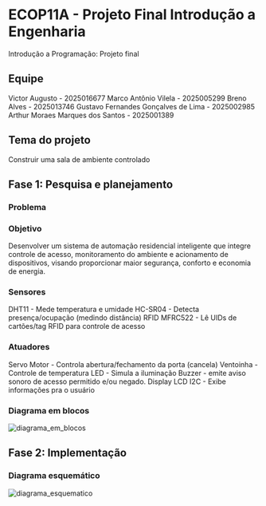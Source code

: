 # ECOP11A - Projeto Final Introdução a Engenharia
Introdução a Programação: Projeto final

## Equipe 
Victor Augusto - 2025016677
Marco Antônio Vilela - 2025005299
Breno Alves - 2025013746
Gustavo Fernandes Gonçalves de Lima - 2025002985
Arthur Moraes Marques dos Santos - 2025001389

## Tema do projeto 
Construir uma sala de ambiente controlado 

## Fase 1: Pesquisa e planejamento

### Problema 


### Objetivo
Desenvolver um sistema de automação residencial inteligente que integre controle de acesso, monitoramento do ambiente e acionamento de dispositivos, visando 
proporcionar maior segurança, conforto e economia de energia.

### Sensores 
DHT11 - Mede temperatura e umidade
HC-SR04 - Detecta presença/ocupação (medindo
distância)
RFID MFRC522 - Lê UIDs de cartões/tag RFID
para controle de acesso

### Atuadores 
Servo Motor - Controla abertura/fechamento da
porta (cancela)
Ventoinha - Controle de temperatura
LED - Simula a iluminação
Buzzer - emite aviso sonoro de acesso permitido
e/ou negado.
Display LCD I2C - Exibe informações pra o
usuário

### Diagrama em blocos 
![diagrama_em_blocos ](https://github.com/user-attachments/assets/81af1570-4642-426f-b179-15014f9621b0)

## Fase 2: Implementação 

### Diagrama esquemático 
![diagrama_esquematico](https://github.com/user-attachments/assets/e498d38e-4815-482e-8a57-0325340a6617)








